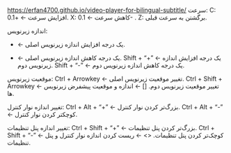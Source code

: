https://erfan4700.github.io/video-player-for-bilingual-subtitle/
سرعت:
C: افزایش سرعت ←    +0.1.
X: کاهش سرعت ← 0.1- .
Z: برگشتن به سرعت قبلی.

اندازه زیرنویس:
+ ← یک درجه افزایش اندازه زیرنویس اصلی.
- ← یک درجه کاهش اندازه زیرنویس اصلی.
Shift + “+” ← یک درجه افزایش اندازه زیرنویس دوم.
Shift + “-” ← یک درجه کاهش اندازه زیرنویس دوم.

موقعیت زیرنویس:
Ctrl + Arrowkey ← تغییر موقعیت زیرنویس اصلی.
Ctrl + Shift + Arrowkey ← تغییر موقعیت زیرنویس دوم.
[] ← اندازه و موقعیت پیشفرض زیرنویس ها.

تغییر اندازه نوار کنترل:
Ctrl + Alt + “+” ← بزرگ‌تر کردن نوار کنترل.
Ctrl + Alt + “-” ← کوچکتر کردن نوار کنترل.

تغییر اندازه پنل تنظیمات:
Ctrl + Shift + “+” ← بزرگ‌تر کردن پنل تنظیمات.
Ctrl + Shift + “-” ← کوچک‌تر کردن پنل تنظیمات.
<>  ← ریست کردن اندازه نوار کنترل و پنل تنظیمات.

